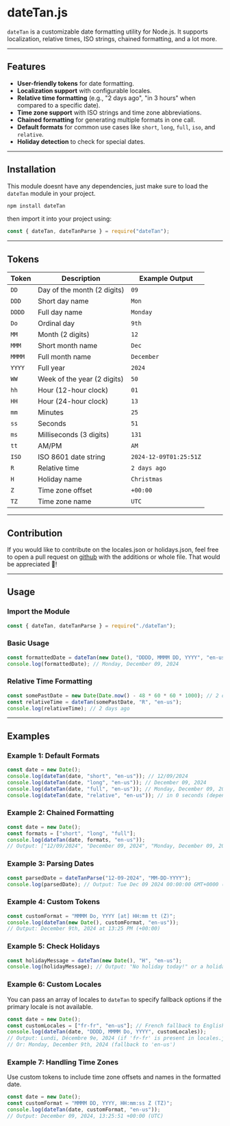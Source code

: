 # dateTan.js

`dateTan` is a  customizable date formatting utility for Node.js. It supports localization, relative times, ISO strings, chained formatting, and a lot more.

---

## Features

- **User-friendly tokens** for date formatting.
- **Localization support** with configurable locales.
- **Relative time formatting** (e.g., "2 days ago", "in 3 hours" when compared to a specific date).
- **Time zone support** with ISO strings and time zone abbreviations.
- **Chained formatting** for generating multiple formats in one call.
- **Default formats** for common use cases like `short`, `long`, `full`, `iso`, and `relative`.
- **Holiday detection** to check for special dates.

---

## Installation

This module doesnt have any dependencies, just make sure to load the `dateTan` module in your project.

```bash
npm install dateTan
```
then import it into your project using:
```javascript
const { dateTan, dateTanParse } = require("dateTan");
```

---

## Tokens

| Token  | Description                       | Example Output        |
|--------|-----------------------------------|-----------------------|
| `DD`   | Day of the month (2 digits)       | `09`                  |
| `DDD`  | Short day name                    | `Mon`                 |
| `DDDD` | Full day name                     | `Monday`              |
| `Do`   | Ordinal day                       | `9th`                 |
| `MM`   | Month (2 digits)                  | `12`                  |
| `MMM`  | Short month name                  | `Dec`                 |
| `MMMM` | Full month name                   | `December`            |
| `YYYY` | Full year                         | `2024`                |
| `WW`   | Week of the year (2 digits)       | `50`                  |
| `hh`   | Hour (12-hour clock)              | `01`                  |
| `HH`   | Hour (24-hour clock)              | `13`                  |
| `mm`   | Minutes                           | `25`                  |
| `ss`   | Seconds                           | `51`                  |
| `ms`   | Milliseconds (3 digits)           | `131`                 |
| `tt`   | AM/PM                             | `AM`                  |
| `ISO`  | ISO 8601 date string              | `2024-12-09T01:25:51Z`|
| `R`    | Relative time                     | `2 days ago`          |
| `H`    | Holiday name                      | `Christmas`           |
| `Z`    | Time zone offset                  | `+00:00`              |
| `TZ`   | Time zone name                    | `UTC`                 |

---

## Contribution

If you would like to contribute on the locales.json or holidays.json, feel free to open a pull request on [github](https://github.com/Luis-Tanese/dateTan) with the additions or whole file. That would be appreciated 🤝!

---

## Usage

### Import the Module

```javascript
const { dateTan, dateTanParse } = require("./dateTan");
```

### Basic Usage

```javascript
const formattedDate = dateTan(new Date(), "DDDD, MMMM DD, YYYY", "en-us");
console.log(formattedDate); // Monday, December 09, 2024
```

### Relative Time Formatting

```javascript
const somePastDate = new Date(Date.now() - 48 * 60 * 60 * 1000); // 2 days ago
const relativeTime = dateTan(somePastDate, "R", "en-us");
console.log(relativeTime); // 2 days ago
```

---

## Examples

### Example 1: Default Formats

```javascript
const date = new Date();
console.log(dateTan(date, "short", "en-us")); // 12/09/2024
console.log(dateTan(date, "long", "en-us")); // December 09, 2024
console.log(dateTan(date, "full", "en-us")); // Monday, December 09, 2024, 13:25:51 UTC
console.log(dateTan(date, "relative", "en-us")); // in 0 seconds (depending on the time passed)
```

### Example 2: Chained Formatting

```javascript
const date = new Date();
const formats = ["short", "long", "full"];
console.log(dateTan(date, formats, "en-us"));
// Output: ["12/09/2024", "December 09, 2024", "Monday, December 09, 2024, 13:25:51 UTC"]
```

### Example 3: Parsing Dates

```javascript
const parsedDate = dateTanParse("12-09-2024", "MM-DD-YYYY");
console.log(parsedDate); // Output: Tue Dec 09 2024 00:00:00 GMT+0000 (UTC)
```

### Example 4: Custom Tokens

```javascript
const customFormat = "MMMM Do, YYYY [at] HH:mm tt (Z)";
console.log(dateTan(new Date(), customFormat, "en-us"));
// Output: December 9th, 2024 at 13:25 PM (+00:00)
```

### Example 5: Check Holidays

```javascript
const holidayMessage = dateTan(new Date(), "H", "en-us");
console.log(holidayMessage); // Output: "No holiday today!" or a holiday name.
```

### Example 6: Custom Locales

You can pass an array of locales to `dateTan` to specify fallback options if the primary locale is not available.

```javascript
const date = new Date();
const customLocales = ["fr-fr", "en-us"]; // French fallback to English
console.log(dateTan(date, "DDDD, MMMM Do, YYYY", customLocales));
// Output: Lundi, Décembre 9e, 2024 (if 'fr-fr' is present in locales.json)
// Or: Monday, December 9th, 2024 (fallback to 'en-us')
```

### Example 7: Handling Time Zones

Use custom tokens to include time zone offsets and names in the formatted date.

```javascript
const date = new Date();
const customFormat = "MMMM DD, YYYY, HH:mm:ss Z (TZ)";
console.log(dateTan(date, customFormat, "en-us"));
// Output: December 09, 2024, 13:25:51 +00:00 (UTC)
```
